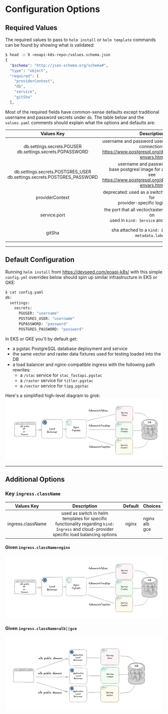 # Configuration Options

## Required Values

The required values to pass to `helm install` or `helm template` commands can be found by showing what is validated:

```bash
$ head -n 9 <eoapi-k8s-repo>/values.schema.json
{
  "$schema": "http://json-schema.org/schema#",
  "type": "object",
  "required": [
    "providerContext",
    "db",
    "service",
    "gitSha"
  ],
```

Most of the required fields have common-sense defaults except traditional username and password secrets under `db`. 
The table below and the `values.yaml` comments should explain what the options and defaults are:

|                               **Values Key**                              |                                                              **Description**                                                              |  **Default** | **Choices**            |
|:-------------------------------------------------------------------------:|:-----------------------------------------------------------------------------------------------------------------------------------------:|:------------:|------------------------|
| db.settings.secrets.PGUSER<br>db.settings.secrets.PGPASSWORD              | username and password used by application for connections<br>https://www.postgresql.org/docs/current/libpq-envars.html                    |              |                        |
| db.settings.secrets.POSTGRES_USER<br>db.settings.secrets.POSTGRES_PASSWORD | username and password used by<br>base postgresl image for admin purposes<br>see https://www.postgresql.org/docs/current/libpq-envars.html |              |                        |
| providerContext                                                           | deprecated: used as a switch in helm templates for <br>provider-specific logic if needed                                                   |    minikube  |    minikube           |
| service.port                                                              | the port that all vector/raster/stac services run on<br>used in `kind: Service` and `kind: Ingress`                                       |     8080     |   your favorite port   |
| gitSha                                                                    | sha attached to a `kind: Deployment` key `metadata.labels`                                                                                | gitshaABC123 | your favorite sha      |


--- 

## Default Configuration

Running `helm install` from https://devseed.com/eoapi-k8s/ with this simple `config.yml` overrides below
should spin up similar infrastructure in EKS or GKE:

```python
$ cat config.yaml 
db:
  settings:
    secrets:
      PGUSER: "username"
      POSTGRES_USER: "username"
      PGPASSWORD: "password"
      POSTGRES_PASSWORD: "password"
```

In EKS or GKE you'll by default get:

* a pgstac PostgreSQL database deployment and service
* the same vector and raster data fixtures used for testing loaded into the DB
* a load balancer and nginx-compatible ingress with the following path rewrites:
    * a `/stac` service for `stac_fastapi.pgstac`
    * a `/raster` service for `titler.pgstac`
    * a `/vector` service for `tipg.pgstac`

Here's a simplified high-level diagram to grok:
![](./images/default_architecture.png)

---

## Additional Options

### Key `ingress.className`

|   **Values Key**  |                                                                 **Description**                                                                 | **Default** | **Choices**  |
|:-----------------:|:-----------------------------------------------------------------------------------------------------------------------------------------------:|:-----------:|--------------|
| ingress.className | used as switch in helm templates for specific<br>functionality regarding `kind: Ingress` and cloud-provider<br>specific load balancing options  | nginx       | nginx<br>alb<br>gce<br> |

#### Given `ingress.className=nginx`
![](./images/default_architecture.png)


#### Given `ingress.className=alb||gce` 
![](./images/alb_architecture.png)


